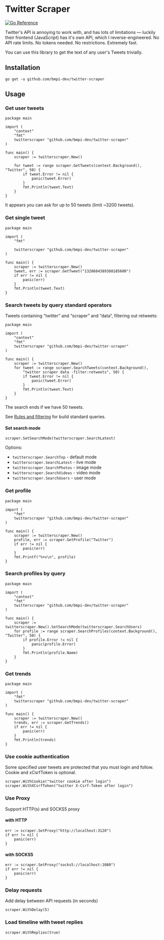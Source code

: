 # Twitter Scraper

[![Go Reference](https://pkg.go.dev/badge/github.com/bmpi-dev/twitter-scraper.svg)](https://pkg.go.dev/github.com/bmpi-dev/twitter-scraper)

Twitter's API is annoying to work with, and has lots of limitations —
luckily their frontend (JavaScript) has it's own API, which I reverse-engineered.
No API rate limits. No tokens needed. No restrictions. Extremely fast.

You can use this library to get the text of any user's Tweets trivially.

## Installation

```shell
go get -u github.com/bmpi-dev/twitter-scraper
```

## Usage

### Get user tweets

```golang
package main

import (
    "context"
    "fmt"
    twitterscraper "github.com/bmpi-dev/twitter-scraper"
)

func main() {
    scraper := twitterscraper.New()

    for tweet := range scraper.GetTweets(context.Background(), "Twitter", 50) {
        if tweet.Error != nil {
            panic(tweet.Error)
        }
        fmt.Println(tweet.Text)
    }
}
```

It appears you can ask for up to 50 tweets (limit ~3200 tweets).

### Get single tweet

```golang
package main

import (
    "fmt"

    twitterscraper "github.com/bmpi-dev/twitter-scraper"
)

func main() {
    scraper := twitterscraper.New()
    tweet, err := scraper.GetTweet("1328684389388185600")
    if err != nil {
        panic(err)
    }
    fmt.Println(tweet.Text)
}
```

### Search tweets by query standard operators

Tweets containing “twitter” and “scraper” and “data“, filtering out retweets:

```golang
package main

import (
    "context"
    "fmt"
    twitterscraper "github.com/bmpi-dev/twitter-scraper"
)

func main() {
    scraper := twitterscraper.New()
    for tweet := range scraper.SearchTweets(context.Background(),
        "twitter scraper data -filter:retweets", 50) {
        if tweet.Error != nil {
            panic(tweet.Error)
        }
        fmt.Println(tweet.Text)
    }
}
```

The search ends if we have 50 tweets.

See [Rules and filtering](https://developer.twitter.com/en/docs/tweets/rules-and-filtering/overview/standard-operators) for build standard queries.


#### Set search mode

```golang
scraper.SetSearchMode(twitterscraper.SearchLatest)
```

Options:

* `twitterscraper.SearchTop` - default mode
* `twitterscraper.SearchLatest` - live mode
* `twitterscraper.SearchPhotos` - image mode
* `twitterscraper.SearchVideos` - video mode
* `twitterscraper.SearchUsers` - user mode

### Get profile

```golang
package main

import (
    "fmt"
    twitterscraper "github.com/bmpi-dev/twitter-scraper"
)

func main() {
    scraper := twitterscraper.New()
    profile, err := scraper.GetProfile("Twitter")
    if err != nil {
        panic(err)
    }
    fmt.Printf("%+v\n", profile)
}
```

### Search profiles by query

```golang
package main

import (
    "context"
    "fmt"
    twitterscraper "github.com/bmpi-dev/twitter-scraper"
)

func main() {
    scraper := twitterscraper.New().SetSearchMode(twitterscraper.SearchUsers)
    for profile := range scraper.SearchProfiles(context.Background(), "Twitter", 50) {
        if profile.Error != nil {
            panic(profile.Error)
        }
        fmt.Println(profile.Name)
    }
}
```

### Get trends

```golang
package main

import (
    "fmt"
    twitterscraper "github.com/bmpi-dev/twitter-scraper"
)

func main() {
    scraper := twitterscraper.New()
    trends, err := scraper.GetTrends()
    if err != nil {
        panic(err)
    }
    fmt.Println(trends)
}
```

### Use cookie authentication

Some specified user tweets are protected that you must login and follow.
Cookie and xCsrfToken is optional.

```golang
scraper.WithCookie("twitter cookie after login")
scraper.WithXCsrfToken("twitter X-Csrf-Token after login")
```

### Use Proxy

Support HTTP(s) and SOCKS5 proxy

#### with HTTP

```golang
err := scraper.SetProxy("http://localhost:3128")
if err != nil {
    panic(err)
}
```

#### with SOCKS5

```golang
err := scraper.SetProxy("socks5://localhost:1080")
if err != nil {
    panic(err)
}
```

### Delay requests

Add delay between API requests (in seconds)

```golang
scraper.WithDelay(5)
```

### Load timeline with tweet replies

```golang
scraper.WithReplies(true)
```
